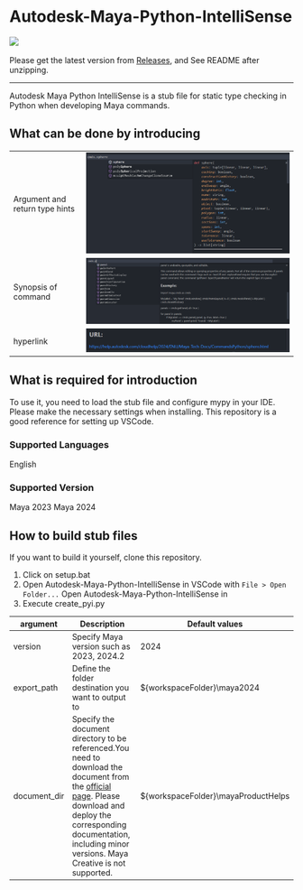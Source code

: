 # Autodesk-Maya-Python-IntelliSense
![](img/Intellisense_01.gif)

Please get the latest version from [Releases](https://github.com/RyotaUnzai/Autodesk-Maya-Python-IntelliSense/releases), and See README after unzipping.

---

Autodesk Maya Python IntelliSense is a stub file for static type checking in Python when developing Maya commands.


## What can be done by introducing

|                        |     | 
| ---------------------- | --- | 
| Argument and return type hints | ![](img/Intellisense_hint.png) | 
| Synopsis of command | ![](img/Intellisense_docs.png) | 
| hyperlink | ![](img/Intellisense_url.png) | 

## What is required for introduction
To use it, you need to load the stub file and configure mypy in your IDE. Please make the necessary settings when installing. This repository is a good reference for setting up VSCode.

### Supported Languages
English

### Supported Version
Maya 2023
Maya 2024


## How to build stub files
If you want to build it yourself, clone this repository.
1. Click on setup.bat
2. Open Autodesk-Maya-Python-IntelliSense in VSCode with `File > Open Folder...` Open Autodesk-Maya-Python-IntelliSense in
3. Execute create_pyi.py
    
| argument  | Description | Default values | 
| --- | --- | --- | 
| version | Specify Maya version such as 2023, 2024.2 | 2024 | 
| export_path | Define the folder destination you want to output to | ${workspaceFolder}\\maya2024 | 
| document_dir | Specify the document directory to be referenced.You need to download the document from the [official page](https://www.autodesk.com/support/technical/article/caas/tsarticles/ts/6hGHDwrHzKBq8zd65p4LpK.html). Please download and deploy the corresponding documentation, including minor versions. Maya Creative is not supported. | ${workspaceFolder}\\mayaProductHelps|

